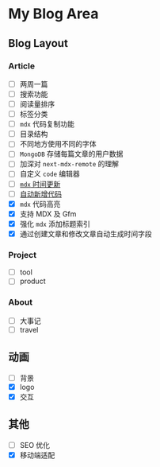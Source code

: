 # My Blog Area

## Blog Layout

### Article

- [ ] 两周一篇
- [ ] 搜索功能
- [ ] 阅读量排序
- [ ] 标签分类
- [ ] `mdx` 代码复制功能
- [ ] 目录结构
- [ ] 不同地方使用不同的字体
- [ ] `MongoDB` 存储每篇文章的用户数据
- [ ] 加深对 `next-mdx-remote` 的理解
- [ ] 自定义 `code` 编辑器
- [ ] [`mdx` 时间更新](https://www.adamcollier.co.uk/posts/adding-an-updated-date-to-markdown-and-mdx-posts)
- [ ] [自动新增代码](https://www.npmjs.com/package/new-component)
- [x] `mdx` 代码高亮
- [x] 支持 MDX 及 Gfm
- [x] 强化 `mdx` 添加标题索引
- [x] 通过创建文章和修改文章自动生成时间字段

### Project

- [ ] tool
- [ ] product

### About

- [ ] 大事记
- [ ] travel

## 动画

- [ ] 背景
- [x] logo
- [x] 交互

## 其他

- [ ] SEO 优化
- [x] 移动端适配
